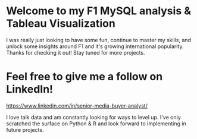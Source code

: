 # Welcome to my F1 MySQL analysis & Tableau Visualization
I was really just looking to have some fun, continue to master my skills, and 
unlock some insights around F1 and it's growing international popularity. Thanks 
for checking it out! Stay tuned for more projects. 

# Feel free to give me a follow on LinkedIn! 
https://www.linkedin.com/in/senior-media-buyer-analyst/

I love talk data and am constantly looking for ways to level up. I've only scratched the surface on Python & R and look forward to implementing in future projects. 
